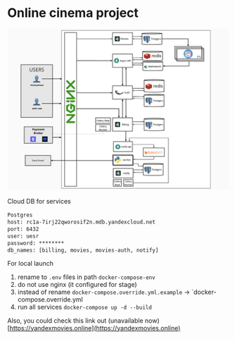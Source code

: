 # Online cinema project

![architecture](architecture.png)

Cloud DB for services
```
Postgres
host: rc1a-7irj22qworosif2n.mdb.yandexcloud.net
port: 6432
user: uesr
password: ********
db_names: [billing, movies, movies-auth, notify]
```

For local launch

1. rename to `.env` files in path `docker-compose-env`
2. do not use nginx (it configured for stage)
3. instead of rename `docker-compose.override.yml.example` -> `docker-compose.override.yml
4. run all services `docker-compose up -d --build` 


Also, you could check this link out (unavailable now)
[https://yandexmovies.online](https://yandexmovies.online)
